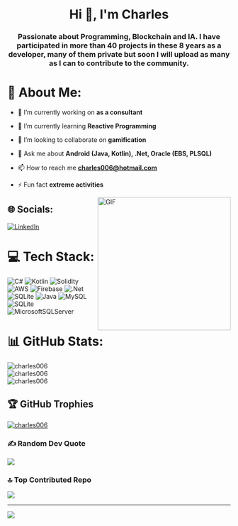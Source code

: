 <h1 align="center">Hi 👋, I'm Charles</h1>
<h3 align="center">Passionate about Programming, Blockchain and IA. I have participated in more than 40 projects in these 8 years as a developer, many of them private but soon I will upload as many as I can to contribute to the community.</h3>


# 💫 About Me:

- 🔭 I’m currently working on **as a consultant**

- 🌱 I’m currently learning **Reactive Programming**

- 👯 I’m looking to collaborate on **gamification**

- 💬 Ask me about **Android (Java, Kotlin), .Net, Oracle (EBS, PLSQL)**

- 📫 How to reach me **charles006@hotmail.com**

- ⚡ Fun fact **extreme activities**

<img align="right" alt="GIF" src="https://media.giphy.com/media/SWoSkN6DxTszqIKEqv/giphy.gif" height="300" />

## 🌐 Socials:
[![LinkedIn](https://img.shields.io/badge/LinkedIn-%230077B5.svg?logo=linkedin&logoColor=white)](https://linkedin.com/in/https://www.linkedin.com/in/ing-prado/) 

# 💻 Tech Stack:
![C#](https://img.shields.io/badge/c%23-%23239120.svg?style=plastic&logo=c-sharp&logoColor=white) ![Kotlin](https://img.shields.io/badge/kotlin-%230095D5.svg?style=plastic&logo=kotlin&logoColor=white) ![Solidity](https://img.shields.io/badge/Solidity-%23363636.svg?style=plastic&logo=solidity&logoColor=white) ![AWS](https://img.shields.io/badge/AWS-%23FF9900.svg?style=plastic&logo=amazon-aws&logoColor=white) ![Firebase](https://img.shields.io/badge/firebase-%23039BE5.svg?style=plastic&logo=firebase) ![.Net](https://img.shields.io/badge/.NET-5C2D91?style=plastic&logo=.net&logoColor=white)  ![SQLite](https://img.shields.io/badge/sqlite-%2307405e.svg?style=plastic&logo=sqlite&logoColor=white) ![Java](https://img.shields.io/badge/java-%23ED8B00.svg?style=plastic&logo=java&logoColor=white) ![MySQL](https://img.shields.io/badge/mysql-%2300f.svg?style=plastic&logo=mysql&logoColor=white) ![SQLite](https://img.shields.io/badge/sqlite-%2307405e.svg?style=plastic&logo=sqlite&logoColor=white) ![MicrosoftSQLServer](https://img.shields.io/badge/Microsoft%20SQL%20Sever-CC2927?style=plastic&logo=microsoft%20sql%20server&logoColor=white)

# 📊 GitHub Stats:

<img align="center" src="https://github-readme-stats.vercel.app/api?username=charles006&show_icons=true&locale=en" alt="charles006" /></br>
<img align="center" src="https://github-readme-stats.vercel.app/api/top-langs?username=charles006&show_icons=true&locale=en&layout=compact" alt="charles006" /></br>
<img align="center" src="https://github-readme-streak-stats.herokuapp.com/?user=charles006&" alt="charles006" /></br>

## 🏆 GitHub Trophies
<p align="left"> <a href="https://github.com/ryo-ma/github-profile-trophy"><img src="https://github-profile-trophy.vercel.app/?username=charles006" alt="charles006" /></a> </p>

### ✍️ Random Dev Quote
![](https://quotes-github-readme.vercel.app/api?type=horizontal&theme=light)

### 🔝 Top Contributed Repo
![](https://github-contributor-stats.vercel.app/api?username=Charles006&limit=5&theme=discord&combine_all_yearly_contributions=true)

---
[![](https://visitcount.itsvg.in/api?id=Charles006&icon=9&color=4)](https://visitcount.itsvg.in)

<!-- Proudly created with GPRM ( https://gprm.itsvg.in ) -->
